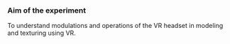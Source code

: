 ### Aim of the experiment

To understand modulations and operations of the VR headset in modeling and texturing using VR.
